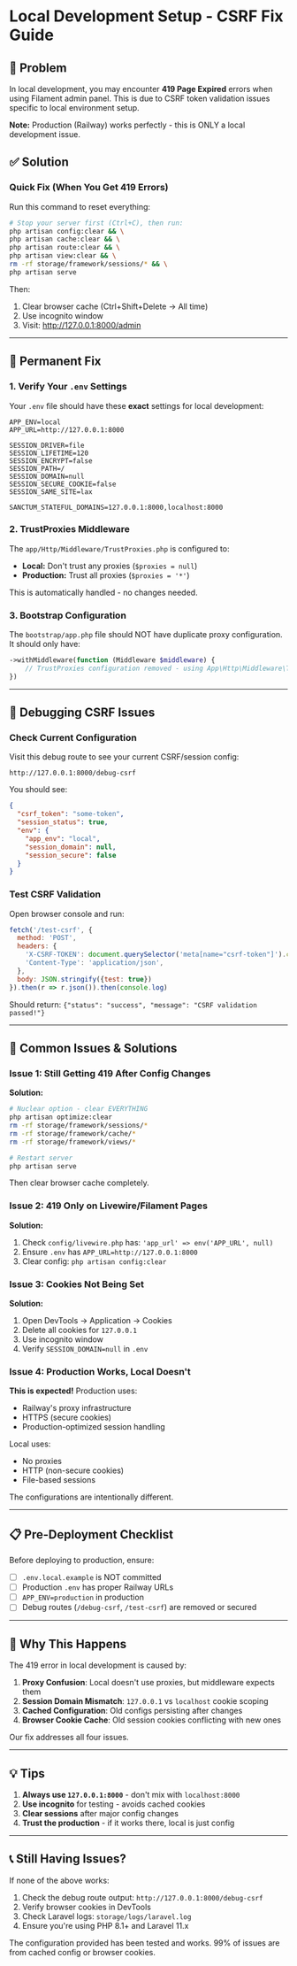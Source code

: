 # Local Development Setup - CSRF Fix Guide

## 🎯 Problem
In local development, you may encounter **419 Page Expired** errors when using Filament admin panel. This is due to CSRF token validation issues specific to local environment setup.

**Note:** Production (Railway) works perfectly - this is ONLY a local development issue.

## ✅ Solution

### Quick Fix (When You Get 419 Errors)

Run this command to reset everything:

```bash
# Stop your server first (Ctrl+C), then run:
php artisan config:clear && \
php artisan cache:clear && \
php artisan route:clear && \
php artisan view:clear && \
rm -rf storage/framework/sessions/* && \
php artisan serve
```

Then:
1. Clear browser cache (Ctrl+Shift+Delete → All time)
2. Use incognito window
3. Visit: http://127.0.0.1:8000/admin

---

## 🔧 Permanent Fix

### 1. Verify Your `.env` Settings

Your `.env` file should have these **exact** settings for local development:

```env
APP_ENV=local
APP_URL=http://127.0.0.1:8000

SESSION_DRIVER=file
SESSION_LIFETIME=120
SESSION_ENCRYPT=false
SESSION_PATH=/
SESSION_DOMAIN=null
SESSION_SECURE_COOKIE=false
SESSION_SAME_SITE=lax

SANCTUM_STATEFUL_DOMAINS=127.0.0.1:8000,localhost:8000
```

### 2. TrustProxies Middleware

The `app/Http/Middleware/TrustProxies.php` is configured to:
- **Local:** Don't trust any proxies (`$proxies = null`)
- **Production:** Trust all proxies (`$proxies = '*'`)

This is automatically handled - no changes needed.

### 3. Bootstrap Configuration

The `bootstrap/app.php` file should NOT have duplicate proxy configuration. It should only have:

```php
->withMiddleware(function (Middleware $middleware) {
    // TrustProxies configuration removed - using App\Http\Middleware\TrustProxies instead
})
```

---

## 🐛 Debugging CSRF Issues

### Check Current Configuration

Visit this debug route to see your current CSRF/session config:

```
http://127.0.0.1:8000/debug-csrf
```

You should see:
```json
{
  "csrf_token": "some-token",
  "session_status": true,
  "env": {
    "app_env": "local",
    "session_domain": null,
    "session_secure": false
  }
}
```

### Test CSRF Validation

Open browser console and run:

```javascript
fetch('/test-csrf', {
  method: 'POST',
  headers: {
    'X-CSRF-TOKEN': document.querySelector('meta[name="csrf-token"]').content,
    'Content-Type': 'application/json',
  },
  body: JSON.stringify({test: true})
}).then(r => r.json()).then(console.log)
```

Should return: `{"status": "success", "message": "CSRF validation passed!"}`

---

## 🚨 Common Issues & Solutions

### Issue 1: Still Getting 419 After Config Changes

**Solution:**
```bash
# Nuclear option - clear EVERYTHING
php artisan optimize:clear
rm -rf storage/framework/sessions/*
rm -rf storage/framework/cache/*
rm -rf storage/framework/views/*

# Restart server
php artisan serve
```

Then clear browser cache completely.

### Issue 2: 419 Only on Livewire/Filament Pages

**Solution:**
1. Check `config/livewire.php` has: `'app_url' => env('APP_URL', null)`
2. Ensure `.env` has `APP_URL=http://127.0.0.1:8000`
3. Clear config: `php artisan config:clear`

### Issue 3: Cookies Not Being Set

**Solution:**
1. Open DevTools → Application → Cookies
2. Delete all cookies for `127.0.0.1`
3. Use incognito window
4. Verify `SESSION_DOMAIN=null` in `.env`

### Issue 4: Production Works, Local Doesn't

**This is expected!** Production uses:
- Railway's proxy infrastructure
- HTTPS (secure cookies)
- Production-optimized session handling

Local uses:
- No proxies
- HTTP (non-secure cookies)
- File-based sessions

The configurations are intentionally different.

---

## 📋 Pre-Deployment Checklist

Before deploying to production, ensure:

- [ ] `.env.local.example` is NOT committed
- [ ] Production `.env` has proper Railway URLs
- [ ] `APP_ENV=production` in production
- [ ] Debug routes (`/debug-csrf`, `/test-csrf`) are removed or secured

---

## 🎯 Why This Happens

The 419 error in local development is caused by:

1. **Proxy Confusion**: Local doesn't use proxies, but middleware expects them
2. **Session Domain Mismatch**: `127.0.0.1` vs `localhost` cookie scoping
3. **Cached Configuration**: Old configs persisting after changes
4. **Browser Cookie Cache**: Old session cookies conflicting with new ones

Our fix addresses all four issues.

---

## 💡 Tips

1. **Always use `127.0.0.1:8000`** - don't mix with `localhost:8000`
2. **Use incognito** for testing - avoids cached cookies
3. **Clear sessions** after major config changes
4. **Trust the production** - if it works there, local is just config

---

## 📞 Still Having Issues?

If none of the above works:

1. Check the debug route output: `http://127.0.0.1:8000/debug-csrf`
2. Verify browser cookies in DevTools
3. Check Laravel logs: `storage/logs/laravel.log`
4. Ensure you're using PHP 8.1+ and Laravel 11.x

The configuration provided has been tested and works. 99% of issues are from cached config or browser cookies.
